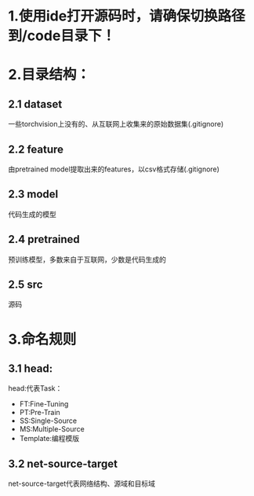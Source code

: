 # 1.使用ide打开源码时，请确保切换路径到/code目录下！
# 2.目录结构：
## 2.1 dataset
一些torchvision上没有的、从互联网上收集来的原始数据集(.gitignore)
## 2.2 feature
由pretrained model提取出来的features，以csv格式存储(.gitignore)
## 2.3 model
代码生成的模型
## 2.4 pretrained
预训练模型，多数来自于互联网，少数是代码生成的
## 2.5 src
源码
# 3.命名规则
## 3.1 head:
head:代表Task：
- FT:Fine-Tuning
- PT:Pre-Train
- SS:Single-Source
- MS:Multiple-Source
- Template:编程模版
## 3.2 net-source-target
net-source-target代表网络结构、源域和目标域